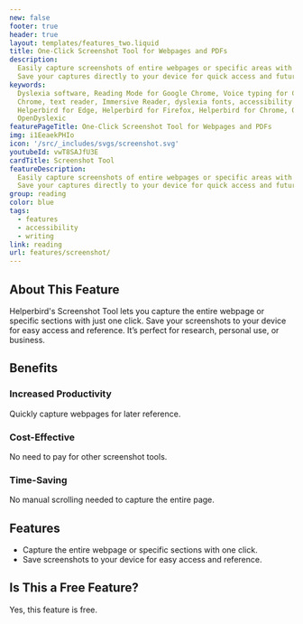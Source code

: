 ```yaml
---
new: false
footer: true
header: true
layout: templates/features_two.liquid
title: One-Click Screenshot Tool for Webpages and PDFs
description:
  Easily capture screenshots of entire webpages or specific areas with Helperbird's Screenshot Tool.
  Save your captures directly to your device for quick access and future reference.
keywords:
  Dyslexia software, Reading Mode for Google Chrome, Voice typing for Chrome, Text to speech for
  Chrome, text reader, Immersive Reader, dyslexia fonts, accessibility software, dyslexia software,
  Helperbird for Edge, Helperbird for Firefox, Helperbird for Chrome, Opendyslexic for Chrome,
  OpenDyslexic
featurePageTitle: One-Click Screenshot Tool for Webpages and PDFs
img: i1EeaekPHIo
icon: '/src/_includes/svgs/screenshot.svg'
youtubeId: vwT8SAJfU3E
cardTitle: Screenshot Tool
featureDescription:
  Easily capture screenshots of entire webpages or specific areas with Helperbird's Screenshot Tool.
  Save your captures directly to your device for quick access and future reference.
group: reading
color: blue
tags:
  - features
  - accessibility
  - writing
link: reading
url: features/screenshot/
---
```


## About This Feature

Helperbird's Screenshot Tool lets you capture the entire webpage or specific sections with just one
click. Save your screenshots to your device for easy access and reference. It’s perfect for
research, personal use, or business.

## Benefits

### Increased Productivity

Quickly capture webpages for later reference.

### Cost-Effective

No need to pay for other screenshot tools.

### Time-Saving

No manual scrolling needed to capture the entire page.

## Features

- Capture the entire webpage or specific sections with one click.
- Save screenshots to your device for easy access and reference.

## Is This a Free Feature?

Yes, this feature is free.
